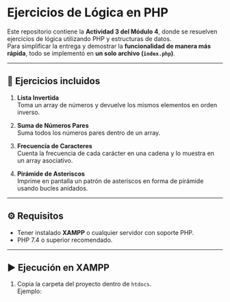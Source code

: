 # Ejercicios de Lógica en PHP

Este repositorio contiene la **Actividad 3 del Módulo 4**, donde se resuelven ejercicios de lógica utilizando PHP y estructuras de datos.  
Para simplificar la entrega y demostrar la **funcionalidad de manera más rápida**, todo se implementó en **un solo archivo (`index.php`)**.

---

## 📌 Ejercicios incluidos
1. **Lista Invertida**  
   Toma un array de números y devuelve los mismos elementos en orden inverso.

2. **Suma de Números Pares**  
   Suma todos los números pares dentro de un array.

3. **Frecuencia de Caracteres**  
   Cuenta la frecuencia de cada carácter en una cadena y lo muestra en un array asociativo.

4. **Pirámide de Asteriscos**  
   Imprime en pantalla un patrón de asteriscos en forma de pirámide usando bucles anidados.

---

## ⚙️ Requisitos
- Tener instalado **XAMPP** o cualquier servidor con soporte PHP.  
- PHP 7.4 o superior recomendado.

---

## ▶️ Ejecución en XAMPP
1. Copia la carpeta del proyecto dentro de `htdocs`.  
   Ejemplo:  
